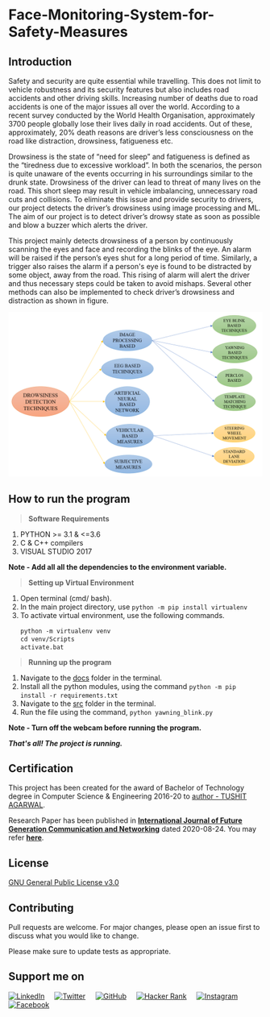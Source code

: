 # Face-Monitoring-System-for-Safety-Measures

## Introduction

Safety and security are quite essential while travelling. This does not limit to vehicle robustness and its security features but also includes road accidents and other driving skills. Increasing number of deaths due to road accidents is one of the major issues all over the world. According to a recent survey conducted by the World Health Organisation, approximately 3700 people globally lose their lives daily in road accidents. Out of these, approximately, 20% death reasons are driver’s less consciousness on the road like distraction, drowsiness, fatigueness etc. 

Drowsiness is the state of “need for sleep” and fatigueness is defined as the “tiredness due to excessive workload”. In both the scenarios, the person is quite unaware of the events occurring in his surroundings similar to the drunk state. Drowsiness of the driver can lead to threat of many lives on the road. This short sleep may result in vehicle imbalancing, unnecessary road cuts and collisions. To eliminate this issue and provide security to drivers, our project detects the driver’s drowsiness using image processing and ML. The aim of our project is to detect driver’s drowsy state as soon as possible and blow a buzzer which alerts the driver. 

This project mainly detects drowsiness of a person by continuously scanning the eyes and face and recording the blinks of the eye. An alarm will be raised if the person’s eyes shut for a long period of time. Similarly, a trigger also raises the alarm if a person's eye is found to be distracted by some object, away from the road. This rising of alarm will alert the driver and thus necessary steps could be taken to avoid mishaps. Several other methods can also be implemented to check driver’s drowsiness and distraction as shown in figure.

![Refer to /Reports and Presentations/images/Research Paper 1](https://github.com/TushitAgarwal/Face-Monitoring-System-for-Safety-Measures/blob/master/Reports%20and%20Presentations/images/Research%20Paper%201.png)

## How to run the program

> **Software Requirements**
     
 1.  PYTHON >= 3.1 & <=3.6
 2. C & C++ compilers
 3. VISUAL STUDIO 2017
 
 **Note - Add all all the dependencies to the environment variable.**
 
 > **Setting up Virtual Environment**
 
 1. Open terminal (cmd/ bash).
 2. In the main project directory, use
          ```python -m pip install virtualenv```
 3. To activate virtual environment, use the following commands.
     ```
     python -m virtualenv venv
	cd venv/Scripts
     activate.bat
     ```
 
 > **Running up the program**
 
 1. Navigate to the [docs](https://github.com/TushitAgarwal/Face-Monitoring-System-for-Safety-Measures/tree/master/docs) folder in the terminal.
 2. Install all the python modules, using the command
     ```python -m pip install -r requirements.txt```
 3. Navigate to the [src](https://github.com/TushitAgarwal/Face-Monitoring-System-for-Safety-Measures/tree/master/src) folder in the terminal.
 4. Run the file using the command,
     ```python yawning_blink.py```
 
 **Note - Turn off the webcam before running the program.**
 
 ***That's all! The project is running.***
 
 
 ## Certification
 
 This project has been created for the award of Bachelor of Technology degree in Computer Science & Engineering 2016-20 to [author - TUSHIT AGARWAL](https://github.com/TushitAgarwal).
 
 Research Paper has been published in **[International Journal of Future Generation Communication and Networking](http://www.sersc.org/journals/index.php/IJFGCN)** dated 2020-08-24. You may refer **[here](http://sersc.org/journals/index.php/IJFGCN/issue/current)**.
 
 
## License

[GNU General Public License v3.0](/LICENSE/)


 ## Contributing
 
Pull requests are welcome. For major changes, please open an issue first to discuss what you would like to change.

Please make sure to update tests as appropriate.



## **Support me on** 


<a href="https://www.linkedin.com/in/tushitagarwal/"><img src="https://static-exp1.licdn.com/scds/common/u/images/logos/favicons/v1/favicon.ico" height="34" width="34" alt = "LinkedIn" title = "LinkedIn" ></a> &nbsp; &nbsp;  <a href="https://twitter.com/TushitAgarwal"><img src="https://abs.twimg.com/responsive-web/client-web/icon-ios.8ea219d5.png" height="34" width="34" alt = "Twitter" title = "Twitter" ></a> &nbsp; &nbsp;  <a href="https://github.com/TushitAgarwal"><img src="https://github.com/fluidicon.png" height="34" width="34" alt = "GitHub" title = "GitHub" ></a> &nbsp; &nbsp;  <a href="https://www.hackerrank.com/tushitagarwal"><img src="https://hrcdn.net/community-frontend/assets/favicon-ddc852f75a.png" height="34" width="34" alt = "Hacker Rank" title = "Hacker Rank" ></a> &nbsp; &nbsp; <a href="https://www.instagram.com/_tushitagarwal_/"><img src="https://instagram.com/static/images/ico/favicon-192.png/68d99ba29cc8.png%22" alt = "Instagram" title="Instagram" height="34" width="34" ></a> &nbsp; &nbsp;  <a href="https://www.facebook.com/tushitagarwal.9"><img src="https://www.facebook.com/images/fb_icon_325x325.png" height="34" width="34" alt = "Facebook" title = "Facebook" ></a>  &nbsp; &nbsp;  


